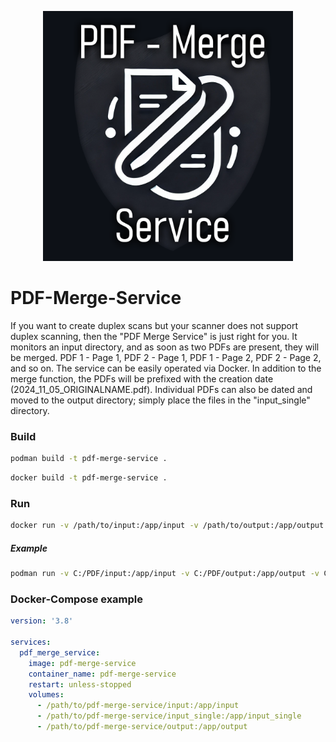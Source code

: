 <p align="center"><a href="https://laravel.com" target="_blank"><img src="pdf-merge-logo.png" width="400"></a></p>



# PDF-Merge-Service

If you want to create duplex scans but your scanner does not support duplex scanning, then the "PDF Merge Service" is just right for you. It monitors an input directory, and as soon as two PDFs are present, they will be merged. PDF 1 - Page 1, PDF 2 - Page 1, PDF 1 - Page 2, PDF 2 - Page 2, and so on. The service can be easily operated via Docker. In addition to the merge function, the PDFs will be prefixed with the creation date (2024_11_05_ORIGINALNAME.pdf). Individual PDFs can also be dated and moved to the output directory; simply place the files in the "input_single" directory.

### Build 
```bash
podman build -t pdf-merge-service .
```

```bash
docker build -t pdf-merge-service .
```

### Run
```bash
docker run -v /path/to/input:/app/input -v /path/to/output:/app/output -d pdf-merge-service
```

##### Example
```bash
podman run -v C:/PDF/input:/app/input -v C:/PDF/output:/app/output -v C:/PDF/input_single:/app/input_single -d pdf-merge-service
```

### Docker-Compose example
```yaml
version: '3.8'

services:
  pdf_merge_service:
    image: pdf-merge-service
    container_name: pdf-merge-service
    restart: unless-stopped
    volumes:
      - /path/to/pdf-merge-service/input:/app/input
      - /path/to/pdf-merge-service/input_single:/app/input_single
      - /path/to/pdf-merge-service/output:/app/output
```
